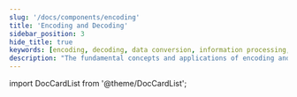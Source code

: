 ```yaml
---
slug: '/docs/components/encoding'
title: 'Encoding and Decoding'
sidebar_position: 3
hide_title: true
keywords: [encoding, decoding, data conversion, information processing, programming technology, character encoding, GoFrame, GoFrame framework, encoding standards, data compression]
description: "The fundamental concepts and applications of encoding and decoding, exploring how to achieve efficient data conversion and information processing using the GoFrame framework. It covers various encoding standards and their practical applications in programming technology, helping developers master character encoding and data compression techniques."
---
```


import DocCardList from '@theme/DocCardList';

<DocCardList />